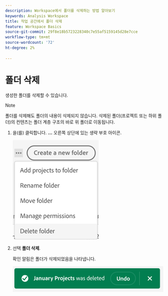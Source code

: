 ```yaml
---
description: Workspace에서 폴더를 삭제하는 방법 알아보기
keywords: Analysis Workspace
title: 작업 공간에서 폴더 삭제
feature: Workspace Basics
source-git-commit: 29f8e18b5723228340c7e55af5159145d28e7cce
workflow-type: tm+mt
source-wordcount: '72'
ht-degree: 2%

---
```



# 폴더 삭제

생성한 폴더를 삭제할 수 있습니다.

>[!NOTE]
>
>폴더를 삭제해도 폴더의 내용이 삭제되지 않습니다. 삭제된 폴더(프로젝트 또는 하위 폴더)의 컨텐츠는 폴더 계층 구조의 바로 위 폴더로 이동됩니다.

1. 을(를) 클릭합니다. **...** 오른쪽 상단에 있는 생략 부호 아이콘.

   ![](/help/analyze/analysis-workspace/build-workspace-project/assets/select-delete-folder.png)

1. 선택 **폴더 삭제**.

   확인 알림은 폴더가 삭제되었음을 나타냅니다.

   ![](/help/analyze/analysis-workspace/build-workspace-project/assets/deleted-folder.png)

